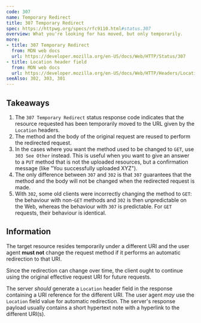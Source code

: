 ```yaml
---
code: 307
name: Temporary Redirect
title: 307 Temporary Redirect
spec: https://httpwg.org/specs/rfc9110.html#status.307
overview: What you're looking for has moved, but only temporarily.
more:
- title: 307 Temporary Redirect
  from: MDN web docs
  url: https://developer.mozilla.org/en-US/docs/Web/HTTP/Status/307
- title: Location header field
  from: MDN web docs
  url: https://developer.mozilla.org/en-US/docs/Web/HTTP/Headers/Location
seeAlso: 302, 303, 301
---
```


## Takeaways

1. The `307 Temporary Redirect` status response code indicates that the resource requested has been temporarily moved to the URL given by the `Location` headers.
1. The method and the body of the original request are reused to perform the redirected request.
1. In the cases where you want the method used to be changed to `GET`, use `303 See Other` instead. This is useful when you want to give an answer to a `PUT` method that is not the uploaded resources, but a confirmation message (like "You successfully uploaded XYZ").
1. The only difference between `307` and `302` is that `307` guarantees that the method and the body will not be changed when the redirected request is made.
1. With `302`, some old clients were incorrectly changing the method to `GET`: the behaviour with non-`GET` methods and `302` is then unpredictable on the Web, whereas the behaviour with `307` is predictable. For `GET` requests, their behaviour is identical.

## Information

The target resource resides temporarily under a different URI and the user agent **must not** change the request method if it performs an automatic redirection to that URI.

Since the redirection can change over time, the client ought to continue using the original effective request URI for future requests.

The server _should_ generate a `Location` header field in the response containing a URI reference for the different URI. The user agent _may_ use the `Location` field value for automatic redirection. The server's response payload usually contains a short hypertext note with a hyperlink to the different URI(s).
